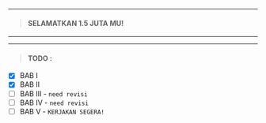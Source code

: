 -------------------------
> #### SELAMATKAN 1.5 JUTA MU!
-------------------------

----

> #### TODO : 

- [x] BAB I
- [x] BAB II
- [ ] BAB III - `need revisi`
- [ ] BAB IV - `need revisi`
- [ ] BAB V - `KERJAKAN SEGERA!`
